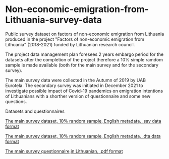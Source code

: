 # Non-economic-emigration-from-Lithuania-survey-data
Public survey dataset on factors of non-economic emigration from Lithuania produced in the project "Factors of non-economic emigration from Lithuania" (2018-2021) funded by Lithuanian research council.

The project data management plan foresees 2 years embargo period for the datasets after the completion of the project therefore a 10% simple ramdom sample is made available (both for the main survey and for the secondary survey). 

The main survey data were collected in the Autumn of 2019 by UAB Eurotela. The secondary survey was initiated in December 2021 to investigate possible impact of Covid-19 pandemics on emigration intentions of Lithuanians with a shorther version of questionnaire and some new questions. 

Datasets and questionnaires

[The main survey dataset, 10% random sample, English metadata, .sav data format](../blob/master/Emigration_survey_fraction_20220719_en.sav)

[The main survey dataset, 10% random sample, English metadata, .dta data format](../blob/master/Emigration_survey_fraction_20220719_en.dta)

[The main survey questionnaire,in Lithuanian, .pdf format](../blob/master/Emigration_survey_questionnaire_ltu_20190606.pdf)

